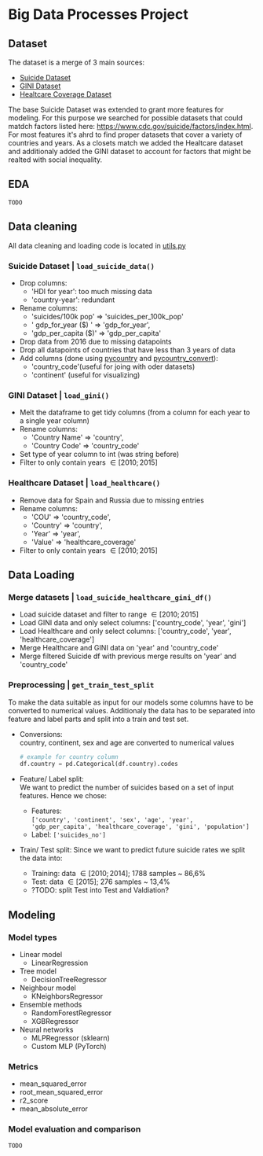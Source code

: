 # Big Data Processes Project

## Dataset

The dataset is a merge of 3 main sources:

- [Suicide Dataset](https://www.kaggle.com/datasets/russellyates88/suicide-rates-overview-1985-to-2016)
- [GINI Dataset](https://data.worldbank.org/indicator/SI.POV.GINI?end=2021&most_recent_value_desc=true&start=2021&view=map)
- [Healtcare Coverage Dataset](https://stats.oecd.org/Index.aspx?ThemeTreeId=9)

The base Suicide Dataset was extended to grant more features for modeling.
For this purpose we searched for possible datasets that could matdch factors listed here: https://www.cdc.gov/suicide/factors/index.html.
For most features it's ahrd to find proper datasets that cover a variety of countries and years.
As a closets match we added the Healtcare dataset and additionaly added the GINI dataset to account for factors that might be realted with social inequality.

## EDA

`TODO`

## Data cleaning

All data cleaning and loading code is located in [utils.py](mental_health/utils.py)

### Suicide Dataset | `load_suicide_data()`

- Drop columns:
  - 'HDI for year': too much missing data
  - 'country-year': redundant
- Rename columns:
  - 'suicides/100k pop' => 'suicides_per_100k_pop'
  - ' gdp_for_year ($) ' => 'gdp_for_year',
  - 'gdp_per_capita ($)' => 'gdp_per_capita'
- Drop data from 2016 due to missing datapoints
- Drop all datapoints of countries that have less than 3 years of data
- Add columns (done using [pycountry](https://pypi.org/project/pycountry/) and [pycountry_convert](https://pypi.org/project/pycountry-convert/)):
  - 'country_code'(useful for joing with oder datasets)
  - 'continent' (useful for visualizing)

### GINI Dataset | `load_gini()`

- Melt the dataframe to get tidy columns (from a column for each year to a single year column)
- Rename columns:
  - 'Country Name' => 'country',
  - 'Country Code' => 'country_code'
- Set type of year column to int (was string before)
- Filter to only contain years $\in [2010; 2015]$

### Healthcare Dataset | `load_healthcare()`

- Remove data for Spain and Russia due to missing entries
- Rename columns:
  - 'COU' => 'country_code',
  - 'Country' => 'country',
  - 'Year' => 'year',
  - 'Value' => 'healthcare_coverage'
- Filter to only contain years $\in [2010; 2015]$

## Data Loading

### Merge datasets | `load_suicide_healthcare_gini_df()`

- Load suicide dataset and filter to range $\in [2010; 2015]$
- Load GINI data and only select columns: ['country_code', 'year', 'gini']
- Load Healthcare and only select columns: ['country_code', 'year', 'healthcare_coverage']
- Merge Healthcare and GINI data on 'year' and 'country_code'
- Merge filtered Suicide df with previous merge results on 'year' and 'country_code'

### Preprocessing | `get_train_test_split`

To make the data suitable as input for our models some columns have to be converted to numerical values. Additionaly the data has to be separated into feature and label parts and split into a train and test set.

- Conversions:  
  country, continent, sex and age are converted to numerical values
  ```python
  # example for country column
  df.country = pd.Categorical(df.country).codes
  ```
- Feature/ Label split:  
   We want to predict the number of suicides based on a set of input features. Hence we chose:

  - Features:  
     `['country', 'continent', 'sex', 'age', 'year',
'gdp_per_capita', 'healthcare_coverage', 'gini', 'population']`
  - Label: `['suicides_no']`

- Train/ Test split:
  Since we want to predict future suicide rates we split the data into:
  - Training: data $\in [2010; 2014]$; 1788 samples ~ 86,6%
  - Test: data $\in [2015]$; 276 samples ~ 13,4%
  - ?TODO: split Test into Test and Valdiation?

## Modeling

### Model types

- Linear model
  - LinearRegression
- Tree model
  - DecisionTreeRegressor
- Neighbour model
  - KNeighborsRegressor
- Ensemble methods
  - RandomForestRegressor
  - XGBRegressor
- Neural networks
  - MLPRegressor (sklearn)
  - Custom MLP (PyTorch)

### Metrics

- mean_squared_error
- root_mean_squared_error
- r2_score
- mean_absolute_error

### Model evaluation and comparison

`TODO`
